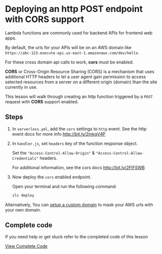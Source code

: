 # Deploying an http POST endpoint with CORS support

Lambda functions are commonly used for backend APIs for frontend web apps.

By default, the urls for your APIs will be on an AWS domain like `https://abc-123.execute-api.us-east-1.amazonaws.com/dev/hello`.

For these cross domain api calls to work, **cors** must be enabled.

**CORS** or Cross-Origin Resource Sharing (CORS) is a mechanism that uses additional HTTP headers to let a user agent gain permission to access selected resources from a server on a different origin (domain) than the site currently in use.

This lesson will walk through creating an http function triggered by a `POST` request with **CORS** support enabled.

## Steps

1. In `serverless.yml`, add the `cors` settings to `http` event. See the http event docs for more info http://bit.ly/2mkgV4P

2. In `handler.js`, set `headers` key of the function response object.

    Set the `"Access-Control-Allow-Origin"` & `"Access-Control-Allow-Credentials"` headers.

    For additional information, see the cors docs http://bit.ly/2FlFSWB

3. Now deploy the `cors` enabled endpoint.

    Open your terminal and run the following command:

    ```bash
    sls deploy
    ```


Alternatively, You can [setup a custom domain](https://serverless.com/blog/serverless-api-gateway-domain/) to mask your AWS urls with your own domain.

## Complete code

If you need help or get stuck refer to the completed code of this lesson

[View Complete Code](https://github.com/DavidWells/serverless-workshop/tree/master/lessons-code-complete/core-concepts/3-http-post-with-cors)

